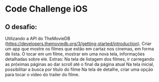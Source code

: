 # Code Challenge iOS

## O desafio:
Utilizando a API do TheMovieDB (https://developers.themoviedb.org/3/getting-started/introduction), Criar um app que mostre os filmes que estão em cartaz nos cinemas, em forma de lista.
O tocar em um filme, mostrar em uma nova tela, informações detalhadas sobre ele.
Extras:
Na tela de listagem dos filmes, ir carregando as próximas páginas ao dar scroll até o final da página atual
Na tela inicial, possibilitar a busca por título do filme
Na tela de detalhe, criar uma opçāo para tocar o vídeo do trailer do filme.
